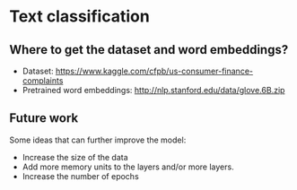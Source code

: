 # Text classification

## Where to get the dataset and word embeddings?
* Dataset: https://www.kaggle.com/cfpb/us-consumer-finance-complaints
* Pretrained word embeddings: http://nlp.stanford.edu/data/glove.6B.zip

## Future work
Some ideas that can further improve the model:
* Increase the size of the data
* Add more memory units to the layers and/or more layers.
* Increase the number of epochs

